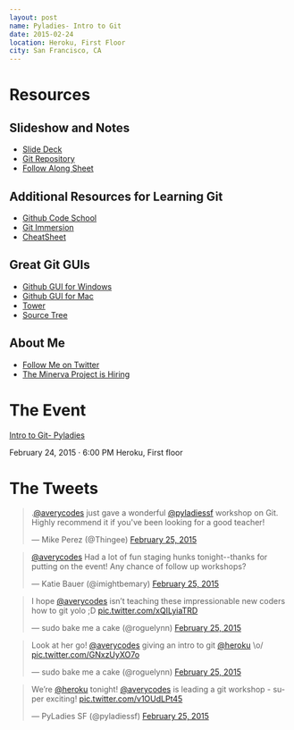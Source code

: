 ```yaml
---
layout: post
name: Pyladies- Intro to Git
date: 2015-02-24
location: Heroku, First Floor
city: San Francisco, CA
---
```


Resources
=========
Slideshow and Notes
-------------------
* [Slide Deck](http://slides.com/averycodes/git-for-pyladies)
* [Git Repository](https://github.com/AveryWorkshops/teaching-git)
* [Follow Along Sheet](https://docs.google.com/document/d/1mCDG5PIBGttMTvlD-VjpwruwCX9dWTFOmT57wLTgoTc/edit?usp=sharing)

Additional Resources for Learning Git
-------------------------------------
* [Github Code School](https://try.github.io/levels/1/challenges/1)
* [Git Immersion](http://gitimmersion.com/)
* [CheatSheet](https://training.github.com/kit/downloads/github-git-cheat-sheet.pdf)

Great Git GUIs
--------------
* [Github GUI for Windows](https://windows.github.com/)
* [Github GUI for Mac](https://mac.github.com/)
* [Tower](http://www.git-tower.com/)
* [Source Tree](http://www.sourcetreeapp.com/)

About Me
--------
* [Follow Me on Twitter](http://twitter.com/averycodes)
* [The Minerva Project is Hiring](http://www.minervaproject.com/about/)


The Event
=========
[Intro to Git- Pyladies](http://www.meetup.com/PyLadiesSF/events/220460450/)

February 24, 2015 · 6:00 PM
Heroku, First floor

The Tweets
==========
<blockquote class="twitter-tweet" lang="en"><p>.<a href="https://twitter.com/averycodes">@averycodes</a> just gave a wonderful <a href="https://twitter.com/pyladiessf">@pyladiessf</a> workshop on Git. Highly recommend it if you&#39;ve been looking for a good teacher!</p>&mdash; Mike Perez (@Thingee) <a href="https://twitter.com/Thingee/status/570461224095391744">February 25, 2015</a></blockquote>
<script async src="//platform.twitter.com/widgets.js" charset="utf-8"></script>

<blockquote class="twitter-tweet" lang="en"><p><a href="https://twitter.com/averycodes">@averycodes</a> Had a lot of fun staging hunks tonight--thanks for putting on the event! Any chance of follow up workshops?</p>&mdash; Katie Bauer (@imightbemary) <a href="https://twitter.com/imightbemary/status/570450919243919363">February 25, 2015</a></blockquote>
<script async src="//platform.twitter.com/widgets.js" charset="utf-8"></script>

<blockquote class="twitter-tweet" lang="en"><p>I hope <a href="https://twitter.com/averycodes">@averycodes</a> isn’t teaching these impressionable new coders how to git yolo ;D <a href="http://t.co/xQILyiaTRD">pic.twitter.com/xQILyiaTRD</a></p>&mdash; sudo bake me a cake (@roguelynn) <a href="https://twitter.com/roguelynn/status/570436095868973056">February 25, 2015</a></blockquote>
<script async src="//platform.twitter.com/widgets.js" charset="utf-8"></script>

<blockquote class="twitter-tweet" lang="en"><p>Look at her go! <a href="https://twitter.com/averycodes">@averycodes</a> giving an intro to git <a href="https://twitter.com/heroku">@heroku</a> \o/ <a href="http://t.co/GNxzUyXO7o">pic.twitter.com/GNxzUyXO7o</a></p>&mdash; sudo bake me a cake (@roguelynn) <a href="https://twitter.com/roguelynn/status/570420756628135936">February 25, 2015</a></blockquote>
<script async src="//platform.twitter.com/widgets.js" charset="utf-8"></script>

<blockquote class="twitter-tweet" lang="en"><p>We’re <a href="https://twitter.com/heroku">@heroku</a> tonight! <a href="https://twitter.com/averycodes">@averycodes</a> is leading a git workshop - super exciting! <a href="http://t.co/v1OUdLPt45">pic.twitter.com/v1OUdLPt45</a></p>&mdash; PyLadies SF (@pyladiessf) <a href="https://twitter.com/pyladiessf/status/570404870458486784">February 25, 2015</a></blockquote>
<script async src="//platform.twitter.com/widgets.js" charset="utf-8"></script>
